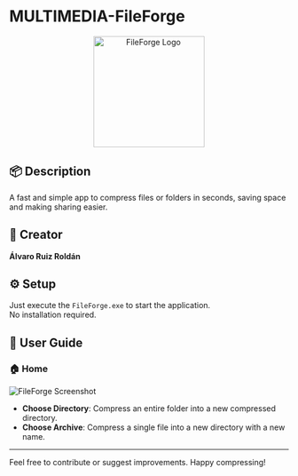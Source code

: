 # MULTIMEDIA-FileForge

<p align="center">
  <img src="https://github.com/user-attachments/assets/c88a5451-cea6-4289-9b91-a9701ac3d9d6" alt="FileForge Logo" width="200" />
</p>

## 📦 Description

A fast and simple app to compress files or folders in seconds, saving space and making sharing easier.

## 👤 Creator

**Álvaro Ruiz Roldán**

## ⚙️ Setup

Just execute the `FileForge.exe` to start the application.  
No installation required.

## 📘 User Guide

### 🏠 Home

![FileForge Screenshot](https://github.com/HrnyGranny/MULTIMEDIA-FileForge/assets/91948162/d79b75c7-d4b4-4362-b4f7-10d5d5b3084b)

- **Choose Directory**: Compress an entire folder into a new compressed directory.
- **Choose Archive**: Compress a single file into a new directory with a new name.

---

Feel free to contribute or suggest improvements. Happy compressing!
